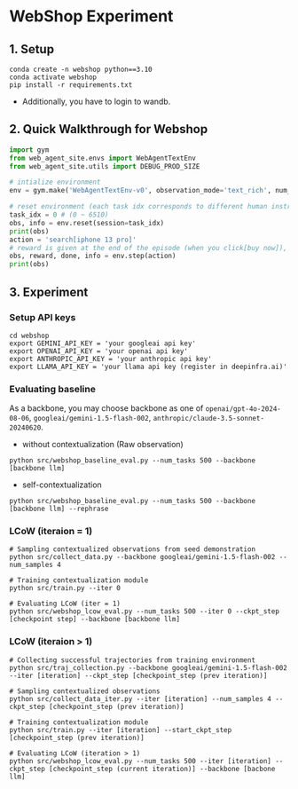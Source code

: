 # WebShop Experiment

## 1. Setup
```
conda create -n webshop python==3.10
conda activate webshop
pip install -r requirements.txt
```
* Additionally, you have to login to wandb.

## 2. Quick Walkthrough for Webshop
```python
import gym
from web_agent_site.envs import WebAgentTextEnv
from web_agent_site.utils import DEBUG_PROD_SIZE

# intialize environment
env = gym.make('WebAgentTextEnv-v0', observation_mode='text_rich', num_products=DEBUG_PROD_SIZE)

# reset environment (each task idx corresponds to different human instruction)
task_idx = 0 # (0 ~ 6510)
obs, info = env.reset(session=task_idx)
print(obs)
action = 'search[iphone 13 pro]'
# reward is given at the end of the episode (when you click[buy now]), based on the task information.
obs, reward, done, info = env.step(action)
print(obs)
```

## 3. Experiment 
### Setup API keys
```
cd webshop
export GEMINI_API_KEY = 'your googleai api key'
export OPENAI_API_KEY = 'your openai api key'
export ANTHROPIC_API_KEY = 'your anthropic api key'
export LLAMA_API_KEY = 'your llama api key (register in deepinfra.ai)'
```

### Evaluating baseline
As a backbone, you may choose backbone as one of `openai/gpt-4o-2024-08-06`, `googleai/gemini-1.5-flash-002`, `anthropic/claude-3.5-sonnet-20240620`.
* without contextualization (Raw observation)
```
python src/webshop_baseline_eval.py --num_tasks 500 --backbone [backbone llm]
```

* self-contextualization
```
python src/webshop_baseline_eval.py --num_tasks 500 --backbone [backbone llm] --rephrase 
```

### LCoW (iteraion = 1)

```
# Sampling contextualized observations from seed demonstration
python src/collect_data.py --backbone googleai/gemini-1.5-flash-002 --num_samples 4

# Training contextualization module
python src/train.py --iter 0

# Evaluating LCoW (iter = 1)
python src/webshop_lcow_eval.py --num_tasks 500 --iter 0 --ckpt_step [checkpoint step] --backbone [backbone llm]
```

### LCoW (iteraion > 1)

```
# Collecting successful trajectories from training environment
python src/traj_collection.py --backbone googleai/gemini-1.5-flash-002 --iter [iteration] --ckpt_step [checkpoint_step (prev iteration)]

# Sampling contextualized observations
python src/collect_data_iter.py --iter [iteration] --num_samples 4 --ckpt_step [checkpoint_step (prev iteration)]

# Training contextualization module
python src/train.py --iter [iteration] --start_ckpt_step [checkpoint_step (prev iteration)]

# Evaluating LCoW (iteration > 1)
python src/webshop_lcow_eval.py --num_tasks 500 --iter [iteration] --ckpt_step [checkpoint_step (current iteration)] --backbone [bacbone llm]
```

